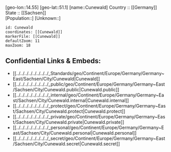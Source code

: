 ﻿---
location: [51.1,14.55] 
mapzoom: [7,12] 
mapmarker: city 
type: City
tags:
- geo/City


SpocWebEntityId: 29688
isDeleted: false
confidential: public

---
[geo-lon::14.55] 
[geo-lat::51.1] 
[name::Cunewald] 
Country :: [[Germany]]  
State :: [[Sachsen]]  
[Population::] 
[Unknown::] 


```leaflet
id: Cunewald
coordinates: [[Cunewald]] 
markerFile: [[Cunewald]] 
defaultZoom: 11 
maxZoom: 18
```


## Confidential Links & Embeds: 
- [[../../../../../../../../_Standards/geo/Continent/Europe/Germany/Germany~East/Sachsen/City/Cunewald|Cunewald]] 
- [[../../../../../../../../_public/geo/Continent/Europe/Germany/Germany~East/Sachsen/City/Cunewald.public|Cunewald.public]] 
- [[../../../../../../../../_internal/geo/Continent/Europe/Germany/Germany~East/Sachsen/City/Cunewald.internal|Cunewald.internal]] 
- [[../../../../../../../../_protect/geo/Continent/Europe/Germany/Germany~East/Sachsen/City/Cunewald.protect|Cunewald.protect]] 
- [[../../../../../../../../_private/geo/Continent/Europe/Germany/Germany~East/Sachsen/City/Cunewald.private|Cunewald.private]] 
- [[../../../../../../../../_personal/geo/Continent/Europe/Germany/Germany~East/Sachsen/City/Cunewald.personal|Cunewald.personal]] 
- [[../../../../../../../../_secret/geo/Continent/Europe/Germany/Germany~East/Sachsen/City/Cunewald.secret|Cunewald.secret]] 
